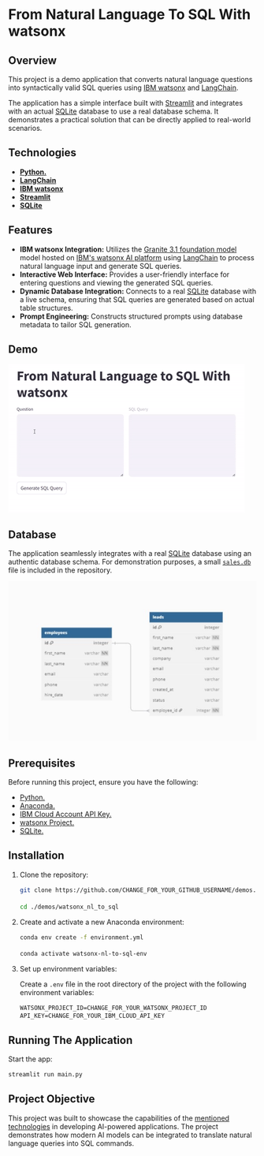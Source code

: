 # From Natural Language To SQL With watsonx

## Overview

This project is a demo application that converts natural language questions into syntactically valid SQL queries using [IBM watsonx](https://www.ibm.com/watsonx) and [LangChain](https://www.langchain.com).

The application has a simple interface built with [Streamlit](https://streamlit.io/) and integrates with an actual [SQLite](https://www.sqlite.org/) database to use a real database schema. It demonstrates a practical solution that can be directly applied to real-world scenarios.

## Technologies

- [**Python.**](https://www.python.org/)
- [**LangChain**](https://www.langchain.com/)
- [**IBM watsonx**](https://www.ibm.com/watsonx)
- [**Streamlit**](https://streamlit.io/)
- [**SQLite**](https://www.sqlite.org/)

## Features

- **IBM watsonx Integration:** Utilizes the [Granite 3.1 foundation model](https://www.ibm.com/granite) model hosted on [IBM's watsonx AI platform](https://www.ibm.com/watsonx) using [LangChain](https://www.langchain.com/) to process natural language input and generate SQL queries.
- **Interactive Web Interface:** Provides a user-friendly interface for entering questions and viewing the generated SQL queries.
- **Dynamic Database Integration:** Connects to a real [SQLite](https://www.sqlite.org/) database with a live schema, ensuring that SQL queries are generated based on actual table structures.
- **Prompt Engineering:** Constructs structured prompts using database metadata to tailor SQL generation.

## Demo

![demo.gif](./assets/demo.gif)

## Database

The application seamlessly integrates with a real [SQLite](https://www.sqlite.org/) database using an authentic database schema. For demonstration purposes, a small [`sales.db`](./sales.db) file is included in the repository.

![db_schema.jpg](./assets/db_schema.jpg)

## Prerequisites

Before running this project, ensure you have the following:

- [Python.](https://www.python.org/)
- [Anaconda.](https://anaconda.org/)
- [IBM Cloud Account API Key.](https://www.ibm.com/cloud)
- [watsonx Project.](https://www.ibm.com/watsonx)
- [SQLite.](https://www.sqlite.org/)

## Installation

1. Clone the repository:

   ```sh
   git clone https://github.com/CHANGE_FOR_YOUR_GITHUB_USERNAME/demos.git

   cd ./demos/watsonx_nl_to_sql
   ```

2. Create and activate a new Anaconda environment:

   ```sh
   conda env create -f environment.yml

   conda activate watsonx-nl-to-sql-env
   ```

3. Set up environment variables:

   Create a `.env` file in the root directory of the project with the following environment variables:

   ```env
   WATSONX_PROJECT_ID=CHANGE_FOR_YOUR_WATSONX_PROJECT_ID
   API_KEY=CHANGE_FOR_YOUR_IBM_CLOUD_API_KEY
   ```

## Running The Application

Start the app:

```sh
streamlit run main.py
```

## Project Objective

This project was built to showcase the capabilities of the [mentioned technologies](#technologies) in developing AI-powered applications.
The project demonstrates how modern AI models can be integrated to translate natural language queries into SQL commands.